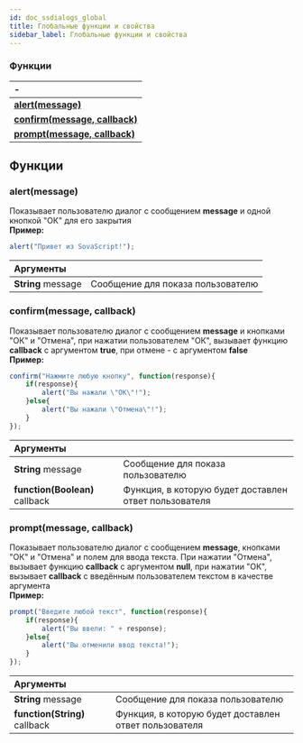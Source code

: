 ```yaml
---
id: doc_ssdialogs_global
title: Глобальные функции и свойства
sidebar_label: Глобальные функции и свойства
---
```

### Функции
| -                                                       |
| :-------------------------------------------------------|
| **[alert(message)](#alertmessage)**                        |
| **[confirm(message, callback)](#confirmmessage-callback)**               |
| **[prompt(message, callback)](#promptmessage-callback)**                              |

## Функции

### alert(message)
Показывает пользователю диалог с сообщением **message** и одной кнопкой "ОК" для его закрытия  
**Пример:**
```javascript
alert("Привет из SovaScript!");
```
| Аргументы            |                                                                        |
| :--------------------| :--------------------------------------------------------------------- |
| **String** message   |Сообщение для показа пользователю                                       |



### confirm(message, callback)
Показывает пользователю диалог с сообщением **message** и кнопками "ОК" и "Отмена", при нажатии пользователем "ОК", вызывает функцию **callback** с аргументом **true**, при отмене - с аргументом **false**  
**Пример:**
```javascript
confirm("Нажмите любую кнопку", function(response){
    if(response){
        alert("Вы нажали \"ОК\"!");
    }else{
        alert("Вы нажали \"Отмена\"!");
    }
});
```
| Аргументы                      |                                                                        |
| :------------------------------| :--------------------------------------------------------------------- |
| **String** message             |Сообщение для показа пользователю                                       |
| **function(Boolean)** callback |Функция, в которую будет доставлен ответ пользователя                   |



### prompt(message, callback)
Показывает пользователю диалог с сообщением **message**, кнопками "ОК" и "Отмена" и полем для ввода текста. При нажатии "Отмена", вызывает функцию **callback** с аргументом **null**, при нажатии "ОК", вызывает **callback** с введённым пользователем текстом в качестве аргумента  
**Пример:**
```javascript
prompt("Введите любой текст", function(response){
    if(response){
        alert("Вы ввели: " + response);
    }else{
        alert("Вы отменили ввод текста!");
    }
});
```
| Аргументы                      |                                                                        |
| :------------------------------| :--------------------------------------------------------------------- |
| **String** message             |Сообщение для показа пользователю                                       |
| **function(String)** callback  |Функция, в которую будет доставлен ответ пользователя                   |
